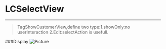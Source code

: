 # LCSelectView
---------
>TagShowCustomerView,define two type:1.showOnly:no 
	userInteraction 2.Edit:selectAction is usefull.

###Display
![Picture](http://ob6qoxguf.bkt.clouddn.com/201685114802439.png)


